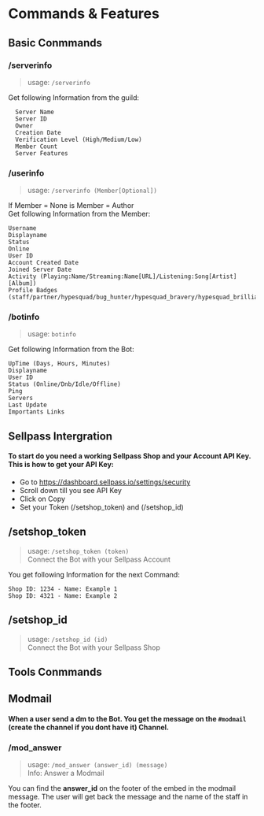 # Commands & Features

## Basic Conmmands

### /serverinfo

> usage: `/serverinfo` 

Get following Information from the guild:
```
  Server Name
  Server ID
  Owner
  Creation Date
  Verification Level (High/Medium/Low)
  Member Count
  Server Features
  ```

### /userinfo

> usage: `/serverinfo (Member[Optional])` 

If Member = None is Member = Author  
Get following Information from the Member:
```
Username
Displayname
Status
Online
User ID
Account Created Date
Joined Server Date
Activity (Playing:Name/Streaming:Name[URL]/Listening:Song[Artist][Album])
Profile Badges (staff/partner/hypesquad/bug_hunter/hypesquad_bravery/hypesquad_brilliance/hypesquad_balance/early_supporter/system/bug_hunter_level_2/verified_bot/verified_bot_developer/early_verified_bot_developer/moderator_programs_alumni/discord_certified_moderator/http_interactions_bot/spammer/active_developer/bot)
  ```

### /botinfo

> usage: `botinfo` 

Get following Information from the Bot:
```
UpTime (Days, Hours, Minutes)
Displayname
User ID
Status (Online/Dnb/Idle/Offline)
Ping
Servers
Last Update
Importants Links
  ```
## Sellpass Intergration

#### To start do you need a working Sellpass Shop and your Account API Key. This is how to get your API Key:
- Go to https://dashboard.sellpass.io/settings/security 
- Scroll down till you see API Key
- Click on Copy
- Set your Token (/setshop_token) and (/setshop_id)

## /setshop_token
> usage: `/setshop_token (token)` \
>  Connect the Bot with your Sellpass Account

You get following Information for the next Command:
```
Shop ID: 1234 - Name: Example 1
Shop ID: 4321 - Name: Example 2
```

## /setshop_id
> usage: `/setshop_id (id)` \
>  Connect the Bot with your Sellpass Shop

## Tools Conmmands

## Modmail

#### When a user send a dm to the Bot. You get the message on the `#modmail` (create the channel if you dont have it) Channel.

### /mod_answer

> usage: `/mod_answer (answer_id) (message)` \
>  Info: Answer a Modmail

You can find the **answer_id** on the footer of the embed in the modmail message. The user will get back the message and the name of the staff in the footer.
